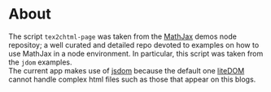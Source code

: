 # About
The script `tex2chtml-page` was taken from the [MathJax](https://github.com/mathjax/MathJax-demos-node) demos node repositoy; a well curated and detailed repo devoted to examples on how to use MathJax in a node environment. In particular, this script was taken from the `jdom` examples.   
The current app makes use of [jsdom](https://github.com/jsdom/jsdom) because the default one [liteDOM](https://github.com/litejs/dom) cannot handle complex html files such as those that appear on this blogs.
